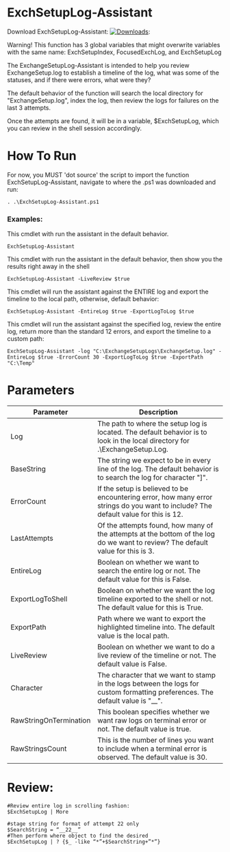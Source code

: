 # ExchSetupLog-Assistant
Download ExchSetupLog-Assistant:
[![Downloads](https://img.shields.io/github/downloads/davloe/ExchSetupLog-Assistant/total.svg?label=Downloads&maxAge=9999)](https://github.com/davloe/ExchSetupLog-Assistant/releases):

Warning! This function has 3 global variables that might overwrite variables with the same name: ExchSetupIndex, FocusedExchLog, and ExchSetupLog

The ExchangeSetupLog-Assistant is intended to help you review ExchangeSetup.log to establish a timeline of the log, what was some of the statuses, and if there were errors, what were they?

The default behavior of the function will search the local directory for "ExchangeSetup.log", index the log, then review the logs for failures on the last 3 attempts.

Once the attempts are found, it will be in a variable, $ExchSetupLog, which you can review in the shell session accordingly.


# How To Run
For now, you MUST 'dot source' the script to import the function ExchSetupLog-Assistant, navigate to where the .ps1 was downloaded and run:
```
. .\ExchSetupLog-Assistant.ps1
```

### Examples:

This cmdlet with run the assistant in the default behavior.
```
ExchSetupLog-Assistant
```
This cmdlet with run the assistant in the default behavior, then show you the results right away in the shell
```
ExchSetupLog-Assistant -LiveReview $true
```
This cmdlet will run the assistant against the ENTIRE log and export the timeline to the local path, otherwise, default behavior:

```
ExchSetupLog-Assistant -EntireLog $true -ExportLogToLog $true
```
This cmdlet will run the assistant against the specified log, review the entire log, return more than the standard 12 errors, and export the timeline to a custom path:

```
ExchSetupLog-Assistant -log "C:\ExchangeSetupLogs\ExchangeSetup.log" -EntireLog $true -ErrorCount 30 -ExportLogToLog $true -ExportPath "C:\Temp"
```

###
# Parameters

Parameter | Description
----------|------------
Log | The path to where the setup log is located. The default behavior is to look in the local directory for .\ExchangeSetup.Log.
BaseString | The string we expect to be in every line of the log. The default behavior is to search the log for character "]".
ErrorCount | If the setup is believed to be encountering error, how many error strings do you want to include? The default value for this is 12.
LastAttempts | Of the attempts found, how many of the attempts at the bottom of the log do we want to review? The default value for this is 3.
EntireLog | Boolean on whether we want to search the entire log or not. The default value for this is False.
ExportLogToShell | Boolean on whether we want the log timeline exported to the shell or not. The default value for this is True.
ExportPath | Path where we want to export the highlighted timeline into. The default value is the local path.
LiveReview | Boolean on whether we want to do a live review of the timeline or not. The default value is False.
Character | The character that we want to stamp in the logs between the logs for custom formatting preferences. The default value is "__".
RawStringOnTermination | This boolean specifies whether we want raw logs on terminal error or not. The default value is true.
RawStringsCount | This is the number of lines you want to include when a terminal error is observed. The default value is 30.

# Review:
```
#Review entire log in scrolling fashion:
$ExchSetupLog | More
```

```
#stage string for format of attempt 22 only
$SearchString = “__22__” 
#Then perform where object to find the desired
$ExchSetupLog | ? {$_ -like “*”+$SearchString+”*”}
```
